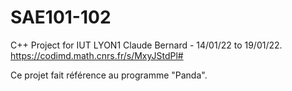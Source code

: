 # SAE101-102
C++ Project for IUT LYON1 Claude Bernard - 14/01/22 to 19/01/22.
https://codimd.math.cnrs.fr/s/MxyJStdPl#

Ce projet fait référence au programme "Panda".
